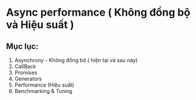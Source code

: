 # Async performance ( Không đồng bộ và Hiệu suất )

## Mục lục:

1. Asynchrony - Không đồng bộ ( hiện tại và sau này)
1. CallBack
1. Promises
1. Generators
1. Performance (Hiệu suất)
1. Benchmarking & Tuning

<!-- /////////////////  Asynchrony: Now & Later-->



